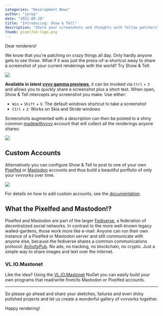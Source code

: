```yaml
---
categories: "Development News"
author: "joreg"
date: "2022-09-20"
title: "Introducing: Show & Tell"
description: "Share your screenshots and thoughts with fellow patchers"
thumb: pixelfed-logo.png
---
```


Dear renderers!

We know that you're patching on crazy things all day. Only hardly anyone gets to see those. What if it was just the press-of-a-shortcut away to share a screenshot of your current renderings with the world? Try Show & Tell:

![](2022-09-22-12-27-19.png)

**Available in latest [vvvv gamma previews](https://visualprogramming.net/#Download)**, it can be invoked via `Ctrl` + `3` and allows you to quickly share a screenshot plus a short text. When open, Show & Tell intercepts any screenshot you make. Use either:

* `Win` + `Shift` + `S`: The default windows shortcut to take a screenshot
* `Ctrl` + `2`: Works on Skia and Stride windows

Screenshots augmented with a description can then be posted to a shiny common [madewithvvvv](https://pixelfed.social/madewithvvvv) account that will collect all the renderings anyone shares:

![](2022-09-20-13-23-41.png)

## Custom Accounts

Alternatively you can configure Show & Tell to post to one of your own [Pixelfed](https://pixelfed.org/) or [Mastodon](https://joinmastodon.org) accounts and thus build a beautiful portfolio of only your vvvvorks over time.

![](fediverse.png)

For details on how to add custom accounts, see the [documentation](https://thegraybook.vvvv.org/reference/hde/showandtell.html). 

## What the Pixelfed and Mastodon!?

Pixelfed and Mastodon are part of the larger [Fediverse](https://en.wikipedia.org/wiki/Fediverse), a federation of decentralized social networks. In contrast to the more well-known legacy walled-gardens, those work more like e-mail: Anyone can run their own instance of a Pixelfed or Mastodon server and still communicate with anyone else, because the fediverse shares a common communications protocol: [ActivityPub](https://en.wikipedia.org/wiki/ActivityPub). No ads, no tracking, no blockchain, no crypto. Just a simple way to share images and text over the internet.

### VL.IO.Mastonet 

Like the idea? Using the [VL.IO.Mastonet](https://www.nuget.org/packages/VL.IO.Mastonet) NuGet you can easily build your own programs that read/write from/to Mastodon or Pixelfed accounts.

---

So please go ahead and share your sketches, failures and even shiny polished projects and let us create a wonderful gallery of vvvvorks together.

Happy rendering!